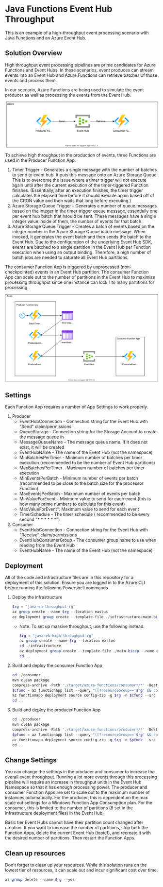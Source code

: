 # Java Functions Event Hub Throughput

This is an example of a high-throughput event processing scenario with Java Functions and an Azure Event Hub.

## Solution Overview

High throughput event processing pipelines are prime candidates for Azure Functions and Event Hubs. In these scenarios, event produces can stream events into an Event Hub and Azure Functions can retrieve batches of those events and process them.

In our scenario, Azure Functions are being used to simulate the event producer as well as processing the events from the Event Hub.

![Image](assets/simple.drawio.svg)

To achieve high throughput in the production of events, three Functions are used in the Producer Function App.

1. Timer Trigger - Generates a single message with the number of batches to send to event hub. It puts this message onto an Azure Storage Queue. This is to overcome the issue where a timer trigger will not execute again until after the current execution of the timer-tiggered Function finishes. (Essentially, after an execution finishes, the timer trigger calculates the elapsed time before it should execute again based off of the CRON value and then waits that long before executing.)
1. Azure Storage Queue Trigger - Generates a number of queue messages based on the integer in the timer trigger queue message, essentially one per event hub batch that hsould be sent. These messages have a single integer value inside of them, the number of events for that batch.
1. Azure Storage Queue Trigger - Creates a batch of events based on the integer number in the Azure Storage Queue batch message. When invoked, it generates the event batch and then sends the batch to the Event Hub. Due to the configuration of the underlying Event Hub SDK, events are batched to a single partition in the Event Hub per Function execution when using an output binding. Therefore, a high number of batch jobs are needed to saturate all Event Hub partitions.

The consumer Function App is triggered by unprocessed (non-checkpointed) events in an Event Hub partition. The consumer Function App can scale out to the number of partitions in the Event Hub to maximize processing throughput since one instance can lock 1 to many partitions for processing.

![Image](assets/data-flow.drawio.svg)

## Settings

Each Function App requires a number of App Settings to work properly.

1. Producer
    * EventHubConnection - Connection string for the Event Hub with "Send" claim/permissions
    * QueueStorage - Connection string for the Storage Account to create the message queue in
    * MessageQueueName - The message queue name. If it does not exist, it will be created
    * EventHubName - The name of the Event Hub (not the namespace)
    * MinBatchesPerTimer - Minimum number of batches per timer execution (recommended to be the number of Event Hub partitions)
    * MaxBatchesPerTimer - Maximum number of batches per timer execution
    * MinEventsPerBatch - Minimum number of events per batch (recommended to be close to the batch size for the processor Function)
    * MaxEventsPerBatch - Maximum number of events per batch
    * MinValueForEvent - Minimum value to send for each event (this is how many prime numbers to calculate for this event)
    * MaxValueForEvent": Maximum value to send for each event
    * TimerSchedule - The timer schedule ( recommended to be every second "* * * * * *")
1. Consumer
    * EventHubConnection - Connection string for the Event Hub with "Receive" claim/permissions
    * EventHubConsumerGroup - The consumer group name to use when reading from the Event Hub
    * EventHubName - The name of the Event Hub (not the namespace)

## Deployment

All of the code and infrastructure files are in this repository for a deployment of this solution. Ensure you are logged in to the Azure CLI before running the following Powershell commands.

1. Deploy the infrastructure

    ```powershell
    $rg = "java-eh-throughput-rg"
    az group create --name $rg --location eastus
    az deployment group create --template-file ./infrastructure/main.bicep --name event-hub-throughput --resource-group $rg
    ```

    * Note: To set up massive throughput, use the following instead:
  
        ```powershell
        $rg = "java-eh-high-throughput-rg"
        az group create --name $rg --location eastus
        cd ./infrastructure
        az deployment group create --template-file ./main.bicep --name event-hub-high-throughput --parameters @high-throughput.parameters.json --resource-group $rg
        cd ..
        ```

1. Build and deploy the consumer Function App

    ```powershell
    cd ./consumer
    mvn clean package
    compress-archive -Path './target/azure-functions/consumer*/*' -DestinationPath './target/deploy.zip' -Force
    $cfunc = az functionapp list --query "([?resourceGroup=='$rg' && contains(name, 'consumer')])[0].name"
    az functionapp deployment source config-zip -g $rg -n $cfunc --src ./target/deploy.zip
    cd ..
    ```

1. Build and deploy the producer Function App

    ```powershell
    cd ./producer
    mvn clean package
    compress-archive -Path './target/azure-functions/producer*/*' -DestinationPath './target/deploy.zip' -Force
    $pfunc = az functionapp list --query "([?resourceGroup=='$rg' && contains(name, 'producer')])[0].name"
    az functionapp deployment source config-zip -g $rg -n $pfunc --src ./target/deploy.zip
    cd ..
    ```

## Change Settings

You can change the settings in the producer and consumer to increase the overall event throughput. Running a lot more events through this processing pipeline will require an increase in throughput units in the Event Hub Namespace so that it has enough processing power. The producer and consumer Function Apps are set to scale out to the maximum number of instances automatically. For the producer, this is dependent on the max scale out settings for a Windows Function App Consumption plan. For the consumer, this is limited to the number of partitions (8 set in the infrastructure deployment files) in the Event Hub.

Basic tier Event Hubs cannot have their partition count changed after creation. If you want to increase the number of partitions, stop both the Function Apps, delete the current Event Hub (topic1), and recreate it with the desired number of partitions. Then restart the Function Apps.

## Clean up resources

Don't forget to clean up your resources. While this solution runs on the lowest tier of resources, it can scale out and incur significant cost over time.

```powershell
az group delete --name $rg --yes
```
